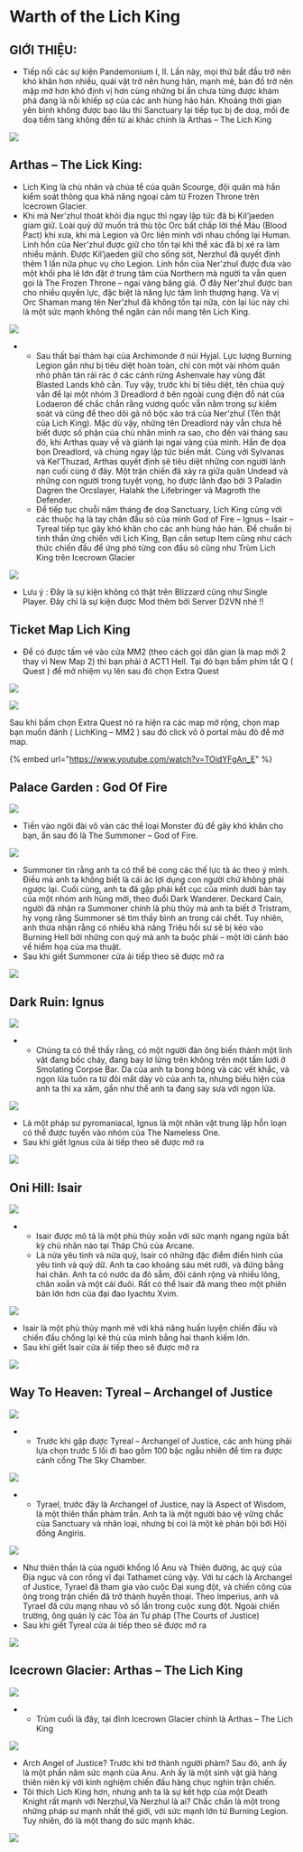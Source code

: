 # Warth of the Lich King

## **GIỚI THIỆU:**

* Tiếp nối các sự kiện Pandemonium I, II. Lần này, mọi thứ bắt đầu trở nên khó khăn hơn nhiều, quái vật trở nên hung hãn, mạnh mẽ, bản đồ trở nên mập mờ hơn khó định vị hơn cùng những bí ẩn chưa từng được khám phá đang là nỗi khiếp sợ của các anh hùng hảo hán. Khoảng thời gian yên bình không được bao lâu thì Sanctuary lại tiếp tục bị đe doạ, mối đe doạ tiềm tàng không đến từ ai khác chính là Arthas – The Lich King

![](https://i2.wp.com/diablo2-vn.com/wp-content/uploads/2020/10/the\_blades\_by\_ckgoksoy\_d8yiakr-fullview.jpg?resize=1020%2C437\&ssl=1)

## Arthas – The Lick King:

* Lich King là chủ nhân và chúa tể của quân Scourge, đội quân mà hắn kiểm soát thông qua khả năng ngoại cảm từ Frozen Throne trên Icecrown Glacier.
* Khi mà Ner’zhul thoát khỏi địa ngục thì ngay lập tức đã bị Kil’jaeden giam giữ. Loài quỷ dữ muốn trả thù tộc Orc bất chấp lời thề Máu (Blood Pact) khi xưa, khi mà Legion và Orc liên minh với nhau chống lại Human. Linh hồn của Ner’zhul được giữ cho tồn tại khi thể xác đã bị xé ra làm nhiều mảnh. Được Kil’jaeden giữ cho sống sót, Nerzhul đã quyết định thêm 1 lần nữa phục vụ cho Legion. Linh hồn của Ner’zhul được đưa vào một khối pha lê lớn đặt ở trung tâm của Northern mà người ta vẫn quen gọi là The Frozen Throne – ngai vàng băng giá. Ở đây Ner’zhul được ban cho nhiều quyền lực, đặc biệt là năng lực tâm linh thượng hạng. Và vị Orc Shaman mang tên Ner’zhul đã không tồn tại nữa, còn lại lúc này chỉ là một sức mạnh không thể ngăn cản nổi mang tên Lich King.

![](https://i1.wp.com/diablo2-vn.com/wp-content/uploads/2020/10/d3bkllz-aa9eaa52-6cd5-4016-b839-22e63cb16f7e.jpg?resize=1020%2C596\&ssl=1)

*
  * Sau thất bại thảm hại của Archimonde ở núi Hyjal. Lực lượng Burning Legion gần như bị tiêu diệt hoàn toàn, chỉ còn một vài nhóm quân nhỏ phân tán rải rác ở các cánh rừng Ashenvale hay vùng đất Blasted Lands khô cằn. Tuy vậy, trước khi bị tiêu diệt, tên chúa quỷ vẫn để lại một nhóm 3 Dreadlord ở bên ngoài cung điện đổ nát của Lodaeron để chắc chắn rằng vương quốc vẫn nằm trong sự kiểm soát và cũng để theo dõi gã nô bộc xảo trá của Ner’zhul (Tên thật của Lich King). Mặc dù vậy, những tên Dreadlord này vẫn chưa hề biết được số phận của chủ nhân mình ra sao, cho đến vài tháng sau đó, khi Arthas quay về và giành lại ngai vàng của mình. Hắn đe dọa bọn Dreadlord, và chúng ngay lập tức biến mất. Cùng với Sylvanas và Kel’Thuzad, Arthas quyết định sẽ tiêu diệt những con người lánh nạn cuối cùng ở đây. Một trận chiến đã xảy ra giữa quân Undead và những con người trong tuyệt vọng, họ được lãnh đạo bởi 3 Paladin Dagren the Orcslayer, Halahk the Lifebringer và Magroth the Defender.
  * Để tiếp tục chuỗi năm tháng đe doạ Sanctuary, Lich King cùng với các thuộc hạ là tay chân đầu sỏ của mình God of Fire – Ignus – Isair – Tyreal tiếp tục gây khó khăn cho các anh hùng hảo hán. Để chuẩn bị tinh thần ứng chiến với Lich King, Bạn cần setup Item cũng như cách thức chiến đấu để ứng phó từng con đầu sỏ cũng như Trùm Lich King trên Icecrown Glacier

![](https://i1.wp.com/diablo2-vn.com/wp-content/uploads/2020/10/Untitled.png?resize=1020%2C354\&ssl=1)

* Lưu ý : Đây là sự kiện không có thật trên Blizzard cũng như Single Player. Đây chỉ là sự kiện được Mod thêm bởi Server D2VN nhé !!

## Ticket Map Lich King

* Để có được tấm vé vào cửa MM2 (theo cách gọi dân gian là map mới 2 thay vì New Map 2) thì bạn phải ở ACT1 Hell. Tại đó bạn bấm phím tắt Q ( Quest ) để mở nhiệm vụ lên sau đó chọn Extra Quest

![](https://i0.wp.com/diablo2-vn.com/tm/app/uploads/2022/08/extra.png?resize=703%2C527\&ssl=1)

![](https://i0.wp.com/diablo2-vn.com/tm/app/uploads/2022/08/openLK-2.png?resize=678%2C515\&ssl=1)

Sau khi bấm chọn Extra Quest nó ra hiện ra các map mở rộng, chọn map bạn muốn đánh ( LichKing – MM2 ) sau đó click vô ô portal màu đỏ để mở map.



{% embed url="https://www.youtube.com/watch?v=TOidYFgAn_E" %}

## Palace Garden : God Of Fire

![](https://i1.wp.com/diablo2-vn.com/wp-content/uploads/2020/10/Palace-garden.png?resize=1020%2C659\&ssl=1)

* Tiến vào ngôi đài vô vàn các thể loại Monster đủ để gây khó khăn cho bạn, ẩn sau đó là The Summoner – God of Fire.

![](https://i2.wp.com/diablo2-vn.com/wp-content/uploads/2020/10/gof.png?resize=1020%2C656\&ssl=1)

* Summoner tin rằng anh ta có thể bẻ cong các thế lực tà ác theo ý mình. Điều mà anh ta không biết là cái ác lợi dụng con người chứ không phải ngược lại. Cuối cùng, anh ta đã gặp phải kết cục của mình dưới bàn tay của một nhóm anh hùng mới, theo đuổi Dark Wanderer. Deckard Cain, người đã nhận ra Summoner chính là phù thủy mà anh ta biết ở Tristram, hy vọng rằng Summoner sẽ tìm thấy bình an trong cái chết. Tuy nhiên, anh thừa nhận rằng có nhiều khả năng Triệu hồi sư sẽ bị kéo vào Burning Hell bởi những con quỷ mà anh ta buộc phải – một lời cảnh báo về hiểm họa của ma thuật.
* Sau khi giết Summoner cửa ải tiếp theo sẽ được mở ra

![](https://i2.wp.com/diablo2-vn.com/wp-content/uploads/2020/10/tp1.png?resize=1020%2C657\&ssl=1)

## Dark Ruin: Ignus

![](https://i0.wp.com/diablo2-vn.com/wp-content/uploads/2020/10/dark-ruin.png?resize=1020%2C658\&ssl=1)

*
  * Chúng ta có thể thấy rằng, có một người đàn ông biến thành một linh vật đang bốc cháy, đang bay lơ lửng trên không trên một tấm lưới ở Smolating Corpse Bar. Da của anh ta bong bóng và các vết khắc, và ngọn lửa tuôn ra từ đôi mắt dày vò của anh ta, nhưng biểu hiện của anh ta thì xa xăm, gần như thể anh ta đang say sưa với ngọn lửa.

![](https://i2.wp.com/diablo2-vn.com/wp-content/uploads/2020/10/ignus.png?resize=1020%2C658\&ssl=1)

* Là một pháp sư pyromaniacal, Ignus là một nhân vật trung lập hỗn loạn có thể được tuyển vào nhóm của The Nameless One.
* Sau khi giết Ignus cửa ải tiếp theo sẽ được mở ra

![](https://i0.wp.com/diablo2-vn.com/wp-content/uploads/2020/10/tp2.png?resize=1020%2C656\&ssl=1)

## Oni Hill: Isair

![](https://i2.wp.com/diablo2-vn.com/wp-content/uploads/2020/10/Onihill.png?resize=1020%2C658\&ssl=1)

*
  * Isair được mô tả là một phù thủy xoắn với sức mạnh ngang ngửa bất kỳ chủ nhân nào tại Tháp Chủ của Arcane.
  * Là nửa yêu tinh và nửa quỷ, Isair có những đặc điểm điển hình của yêu tinh và quỷ dữ. Anh ta cao khoảng sáu mét rưỡi, và đứng bằng hai chân. Anh ta có nước da đỏ sẫm, đôi cánh rộng và nhiều lông, chân xoắn và một cái đuôi. Rất có thể Isair đã mang theo một phiên bản lớn hơn của đại đao Iyachtu Xvim.

![](https://i1.wp.com/diablo2-vn.com/wp-content/uploads/2020/10/isair.png?resize=1020%2C657\&ssl=1)

* Isair là một phù thủy mạnh mẽ với khả năng huấn luyện chiến đấu và chiến đấu chống lại kẻ thù của mình bằng hai thanh kiếm lớn.
* Sau khi giết Isair cửa ải tiếp theo sẽ được mở ra

![](https://i2.wp.com/diablo2-vn.com/wp-content/uploads/2020/10/tp3.png?resize=1020%2C656\&ssl=1)

## Way To Heaven: Tyreal – Archangel of Justice

![](https://i0.wp.com/diablo2-vn.com/wp-content/uploads/2020/10/way-to-heaven.png?resize=1020%2C656\&ssl=1)

*
  * Trước khi gặp được Tyreal – Archangel of Justice, các anh hùng phải lựa chọn trước 5 lối đi bao gồm 100 bậc ngẫu nhiên để tìm ra được cánh cổng The Sky Chamber.

![](https://i0.wp.com/diablo2-vn.com/wp-content/uploads/2020/10/tp4.png?resize=1020%2C657\&ssl=1)

*
  * Tyrael, trước đây là Archangel of Justice, nay là Aspect of Wisdom, là một thiên thần phàm trần. Anh ta là một người bảo vệ vững chắc của Sanctuary và nhân loại, nhưng bị coi là một kẻ phản bội bởi Hội đồng Angiris.

![](https://i1.wp.com/diablo2-vn.com/wp-content/uploads/2020/10/tyreal.png?resize=1020%2C660\&ssl=1)

* Như thiên thần là của người khổng lồ Anu và Thiên đường, ác quỷ của Địa ngục và con rồng vĩ đại Tathamet cũng vậy. Với tư cách là Archangel of Justice, Tyrael đã tham gia vào cuộc Đại xung đột, và chiến công của ông trong trận chiến đã trở thành huyền thoại. Theo Imperius, anh và Tyrael đã cứu mạng nhau vô số lần trong cuộc xung đột. Ngoài chiến trường, ông quản lý các Tòa án Tư pháp (The Courts of Justice)
* Sau khi giết Tyreal cửa ải tiếp theo sẽ được mở ra

![](https://i1.wp.com/diablo2-vn.com/wp-content/uploads/2020/10/tp5.png?resize=1020%2C657\&ssl=1)

## Icecrown Glacier: Arthas – The Lich King

![](https://i2.wp.com/diablo2-vn.com/wp-content/uploads/2020/10/icecrown.png?resize=1020%2C656\&ssl=1)

*
  * Trùm cuối là đây, tại đỉnh Icecrown Glacier chính là Arthas – The Lich King

![](https://i2.wp.com/diablo2-vn.com/wp-content/uploads/2020/10/NM2.png?resize=1020%2C553\&ssl=1)

* Arch Angel of Justice? Trước khi trở thành người phàm? Sau đó, anh ấy là một phần năm sức mạnh của Anu. Anh ấy là một sinh vật già hàng thiên niên kỷ với kinh nghiệm chiến đấu hàng chục nghìn trận chiến.
* Tôi thích Lich King hơn, nhưng anh ta là sự kết hợp của một Death Knight rất mạnh với Nerzhul,Và Nerzhul là ai? Chắc chắn là một trong những pháp sư mạnh nhất thế giới, với sức mạnh lớn từ Burning Legion. Tuy nhiên, đó là một thang đo sức mạnh khác.

![](https://i1.wp.com/diablo2-vn.com/wp-content/uploads/2020/10/d4v4j65-c749f87d-d88d-4e14-874a-2a5a370d701a.gif?resize=700%2C385\&ssl=1)
